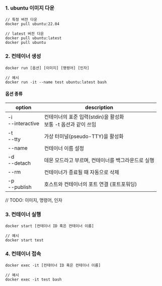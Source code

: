### 1. ubuntu 이미지 다운

```
// 특정 버전 다운
docker pull ubuntu:22.04

// latest 버전 다운
docker pull ubuntu:latest
docker pull ubuntu
```

### 2. 컨테이너 생성

```
docker run [옵션] [이미지] [명령어] [인자]

// 예시
docker run -it --name test ubuntu:latest bash
```

#### 옵션 종류

| option                | description                                                        |
| --------------------- | ------------------------------------------------------------------ |
| -i <br> --interactive | 컨테이너의 표준 입력(stdin)을 활성화 <br> 보통 -t 옵션과 같이 쓰임 |
| -t <br> --tty         | 가상 터미널(pseudo-TTY)을 활성화                                   |
| --name                | 컨테이너 이름 설정                                                 |
| -d <br> --detach      | 데몬 모드라고 부르며, 컨테이너를 백그라운드로 실행                 |
| --rm                  | 컨테이너가 종료될 때 자동으로 삭제                                 |
| -p <br> --publish     | 호스트와 컨테이너의 포트 연결 (포트포워딩)                         |

// TODO: 이미지, 명령어, 인자

### 3. 컨테이너 실행

```
docker start [컨테이너 ID 혹은 컨테이너 이름]

// 예시
docker start test
```

### 4. 컨테이너 접속

```
docker exec -it [컨테이너 ID 혹은 컨테이너 이름]

// 예시
docker exec -it test bash
```
